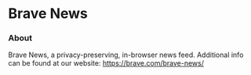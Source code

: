 # Brave News

### About
Brave News, a privacy-preserving, in-browser news feed. Additional info can be found at our website: https://brave.com/brave-news/